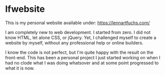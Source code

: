 # lfwebsite

This is my personal website available under: https://lennartfuchs.com/

I am completely new to web development. 
I started from zero. I did not know HTML, let alone CSS, or jQuery. 
Yet, I challenged myself to create a website by myself, without any professional help or online builders. 

I know the code is not perfect, but I'm quite happy with the result on the front-end.
This has been a personal project I just started working on when I had no clode what I was doing whatsover and at some point progressed to what it is now.
